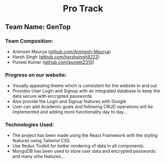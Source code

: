 # <p align="center">Pro Track</p>

## Team Name: GenTop

### Team Composition:
- Animesh Maurya ([github.com/Animesh-Maurya](https://github.com/Animesh-Maurya))
- Harsh Singh ([github.com/harshsingh9222](https://github.com/harshsingh9222))
- Puneet Kumar ([github.com/puneet2310](https://github.com/puneet2310))

### Progress on our website:
- Visually appealing theme which is consistent for the website in and out
- Provides User Login and Signup with an integrated database to keep the data secure with encrypted passwords
- Also provide the Login and Signup features with Google
- User can add Academic goals and following CRUD operations will be implemented
   and adding more functionality day to day...

### Technologies Used:
- The project has been made using the React Framework with the styling features using Tailwind CSS.
- Use Redux Toolkit for better rendering of data in all components.
- MongoDB has been used to store user data and encrypted passwords.
   and many othe features...
